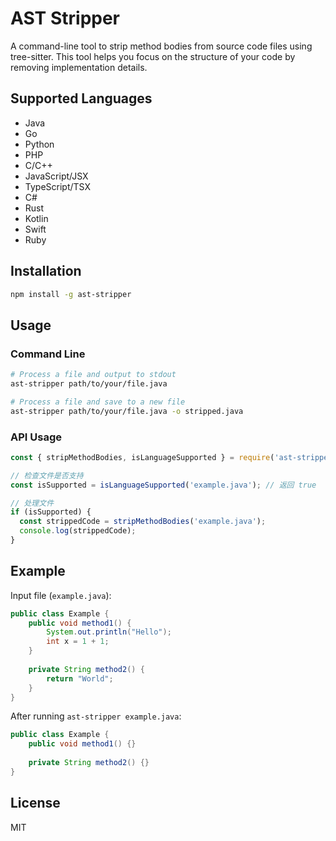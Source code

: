 # AST Stripper

A command-line tool to strip method bodies from source code files using tree-sitter. This tool helps you focus on the structure of your code by removing implementation details.

## Supported Languages

- Java
- Go
- Python
- PHP
- C/C++
- JavaScript/JSX
- TypeScript/TSX
- C#
- Rust
- Kotlin
- Swift
- Ruby

## Installation

```bash
npm install -g ast-stripper
```

## Usage

### Command Line

```bash
# Process a file and output to stdout
ast-stripper path/to/your/file.java

# Process a file and save to a new file
ast-stripper path/to/your/file.java -o stripped.java
```

### API Usage

```javascript
const { stripMethodBodies, isLanguageSupported } = require('ast-stripper');

// 检查文件是否支持
const isSupported = isLanguageSupported('example.java'); // 返回 true

// 处理文件
if (isSupported) {
  const strippedCode = stripMethodBodies('example.java');
  console.log(strippedCode);
}
```

## Example

Input file (`example.java`):
```java
public class Example {
    public void method1() {
        System.out.println("Hello");
        int x = 1 + 1;
    }
    
    private String method2() {
        return "World";
    }
}
```

After running `ast-stripper example.java`:
```java
public class Example {
    public void method1() {}
    
    private String method2() {}
}
```

## License

MIT